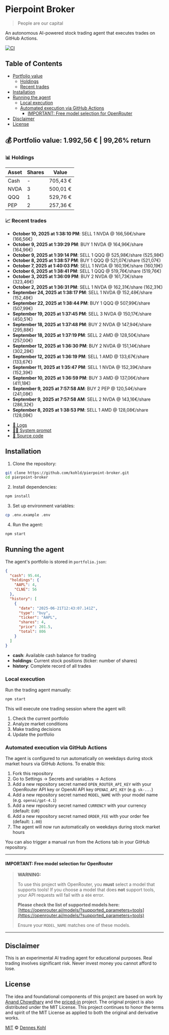 # Pierpoint Broker

> People are our capital

An autonomous AI-powered stock trading agent that executes trades on GitHub Actions.

[![CI](https://github.com/kohld/pierpoint-broker/actions/workflows/test.yml/badge.svg?branch=main)](https://github.com/kohld/pierpoint-broker/actions/workflows/test.yml)

## Table of Contents

- [Portfolio value](#-portfolio-value)
  - [Holdings](#-holdings)
  - [Recent trades](#-recent-trades)
- [Installation](#installation)
- [Running the agent](#running-the-agent)
  - [Local execution](#local-execution)
  - [Automated execution via GitHub Actions](#automated-execution-via-github-actions)
    - [IMPORTANT: Free model selection for OpenRouter](#important-free-model-selection-for-openrouter)
- [Disclaimer](#disclaimer)
- [License](#license)

<!-- auto start -->

## 💰 Portfolio value: 1.992,56 € | 99,26% return

### 📊 Holdings

| Asset | Shares | Value |
|-------|--------|-------|
| Cash | - | 705,43 € |
| NVDA | 3 | 500,01 € |
| QQQ | 1 | 529,76 € |
| PEP | 2 | 257,36 € |

### 📈 Recent trades

- **October 10, 2025 at 1:38:10 PM**: SELL 1 NVDA @ 166,56€/share (166,56€)
- **October 9, 2025 at 1:39:29 PM**: BUY 1 NVDA @ 164,96€/share (164,96€)
- **October 9, 2025 at 1:39:14 PM**: SELL 1 QQQ @ 525,98€/share (525,98€)
- **October 8, 2025 at 1:38:57 PM**: BUY 1 QQQ @ 521,07€/share (521,07€)
- **October 7, 2025 at 1:40:03 PM**: SELL 1 NVDA @ 160,19€/share (160,19€)
- **October 6, 2025 at 1:38:41 PM**: SELL 1 QQQ @ 519,76€/share (519,76€)
- **October 3, 2025 at 1:36:09 PM**: BUY 2 NVDA @ 161,73€/share (323,46€)
- **October 2, 2025 at 1:36:31 PM**: SELL 1 NVDA @ 162,31€/share (162,31€)
- **September 24, 2025 at 1:38:17 PM**: SELL 1 NVDA @ 152,48€/share (152,48€)
- **September 22, 2025 at 1:38:44 PM**: BUY 1 QQQ @ 507,99€/share (507,99€)
- **September 19, 2025 at 1:37:45 PM**: SELL 3 NVDA @ 150,17€/share (450,51€)
- **September 18, 2025 at 1:37:48 PM**: BUY 2 NVDA @ 147,94€/share (295,88€)
- **September 18, 2025 at 1:37:19 PM**: SELL 2 AMD @ 128,50€/share (257,00€)
- **September 12, 2025 at 1:36:30 PM**: BUY 2 NVDA @ 151,14€/share (302,28€)
- **September 12, 2025 at 1:36:19 PM**: SELL 1 AMD @ 133,67€/share (133,67€)
- **September 11, 2025 at 1:35:47 PM**: SELL 1 NVDA @ 152,39€/share (152,39€)
- **September 10, 2025 at 1:36:59 PM**: BUY 3 AMD @ 137,06€/share (411,18€)
- **September 9, 2025 at 7:57:58 AM**: BUY 2 PEP @ 120,54€/share (241,08€)
- **September 9, 2025 at 7:57:58 AM**: SELL 2 NVDA @ 143,16€/share (286,32€)
- **September 8, 2025 at 1:38:53 PM**: SELL 1 AMD @ 128,08€/share (128,08€)

<!-- auto end -->

- [🧠 Logs](./agent.log)
- [🧑‍💻 System prompt](./system-prompt.md)
- [📁 Source code](./agent.ts)

## Installation

1. Clone the repository:

```bash
git clone https://github.com/kohld/pierpoint-broker.git
cd pierpoint-broker
```

2. Install dependencies:

```bash
npm install
```

3. Set up environment variables:

```bash
cp .env.example .env
```

4. Run the agent:

```bash
npm start
```

## Running the agent

The agent's portfolio is stored in `portfolio.json`:

```json
{
  "cash": 95.44,
  "holdings": {
    "AAPL": 4,
    "CLNE": 56
  },
  "history": [
    {
      "date": "2025-06-21T12:43:07.141Z",
      "type": "buy",
      "ticker": "AAPL",
      "shares": 4,
      "price": 201.5,
      "total": 806
    }
  ]
}
```

- **cash**: Available cash balance for trading
- **holdings**: Current stock positions (ticker: number of shares)
- **history**: Complete record of all trades

### Local execution

Run the trading agent manually:

```bash
npm start
```

This will execute one trading session where the agent will:

1. Check the current portfolio
2. Analyze market conditions
3. Make trading decisions
4. Update the portfolio

### Automated execution via GitHub Actions

The agent is configured to run automatically on weekdays during stock market hours via GitHub Actions. To enable this:

1. Fork this repository
2. Go to Settings → Secrets and variables → Actions
3. Add a new repository secret named `OPEN_ROUTER_API_KEY` with your OpenRouter API key or OpenAI API key `OPENAI_API_KEY` (e.g. `sk-...`)
4. Add a new repository secret named `MODEL_NAME` with your model name (e.g. `openai/gpt-4.1`)
5. Add a new repository secret named `CURRENCY` with your currency (default: `EUR`)
6. Add a new repository secret named `ORDER_FEE` with your order fee (default: `1.00`)
7. The agent will now run automatically on weekdays during stock market hours

You can also trigger a manual run from the Actions tab in your GitHub repository.

---

#### **IMPORTANT: Free model selection for OpenRouter**

> **WARNING:**
>
> To use this project with OpenRouter, you **must** select a model that supports tools! If you choose a model that does **not** support tools, your API requests will fail with a `404` error.
>
> **Please check the list of supported models here:**
> [https://openrouter.ai/models/?supported_parameters=tools](https://openrouter.ai/models/?supported_parameters=tools)
>
> Ensure your `MODEL_NAME` matches one of these models.

---

## Disclaimer

This is an experimental AI trading agent for educational purposes. Real trading involves significant risk. Never invest money you cannot afford to lose.

## License

The idea and foundational components of this project are based on work by [Anand Chowdhary](https://anandchowdhary.com) and the [priced-in](https://github.com/AnandChowdhary/priced-in) project. The original project is also distributed under the MIT License. This project continues to honor the terms and spirit of the MIT License as applied to both the original and derivative works.

[MIT](./LICENSE) © [Dennes Kohl](https://kohld.github.io/)
